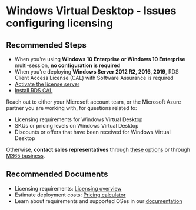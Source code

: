 <properties
  pagetitle="Windows Virtual Desktop - Issues configuring licensing"
  service=""
  resource=""
  ms.author="evas"
  selfhelptype="Generic"
  supporttopicids="32625539"
  resourcetags=""
  productpesids="16582"
  cloudenvironments="public,fairfax,usnat,ussec"
  articleid="7133ee8a-7932-49ab-96bc-641e36e9b106"
  ownershipid="Windows_Virtual_Desktop" />
# Windows Virtual Desktop - Issues configuring licensing

## **Recommended Steps**

* When you're using **Windows 10 Enterprise or Windows 10 Enterprise** multi-session, **no configuration is required**
* When you're deploying **Windows Server 2012 R2, 2016, 2019**, RDS Client Access License (CAL) with Software Assurance is required
* [Activate the license server](https://docs.microsoft.com/windows-server/remote/remote-desktop-services/rds-activate-license-server)
* [Install RDS CAL](https://docs.microsoft.com/windows-server/remote/remote-desktop-services/rds-install-cals)

Reach out to either your Microsoft account team, or the Microsoft Azure partner you are working with, for questions related to:

* Licensing requirements for Windows Virtual Desktop  
* SKUs or pricing levels on Windows Virtual Desktop
* Discounts or offers that have been received for Windows Virtual Desktop

Otherwise, **contact sales representatives** through [these options](https://azure.microsoft.com/support/options/) or through [M365 business](https://www.microsoft.com/microsoft-365/business).

## **Recommended Documents**

* Licensing requirements: [Licensing overview](https://azure.microsoft.com/pricing/details/virtual-desktop/)
* Estimate deployment costs: [Pricing calculator](https://azure.microsoft.com/pricing/calculator/)
* Learn about requirements and supported OSes in our [documentation](https://docs.microsoft.com/azure/virtual-desktop/overview)
